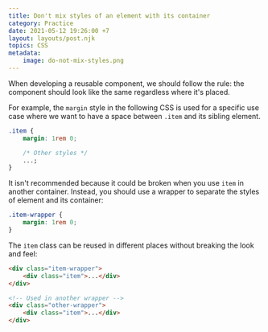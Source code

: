 ```yaml
---
title: Don't mix styles of an element with its container
category: Practice
date: 2021-05-12 19:26:00 +7
layout: layouts/post.njk
topics: CSS
metadata:
    image: do-not-mix-styles.png
---
```


When developing a reusable component, we should follow the rule: the component should look like the same regardless where it's placed.

For example, the `margin` style in the following CSS is used for a specific use case where we want to have a space between `.item` and its sibling element.

```css
.item {
    margin: 1rem 0;

    /* Other styles */
    ...;
}
```

It isn't recommended because it could be broken when you use `item` in another container. Instead, you should use a wrapper to separate the styles of element and its container:

```css
.item-wrapper {
    margin: 1rem 0;
}
```

The `item` class can be reused in different places without breaking the look and feel:

```html
<div class="item-wrapper">
    <div class="item">...</div>
</div>

<!-- Used in another wrapper -->
<div class="other-wrapper">
    <div class="item">...</div>
</div>
```

